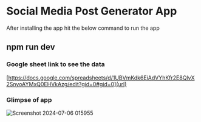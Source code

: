 # Social Media Post Generator App

After installing the app hit the below command to run the app

## npm run dev

### Google sheet link to see the data

[https://docs.google.com/spreadsheets/d/1UBVmKdk6EiAdVYhKfr2E8QlvX2SnyoAYMxQ0EHVkAzg/edit?gid=0#gid=0](url)

### Glimpse of app

![Screenshot 2024-07-06 015955](https://github.com/SVickyPawar/upskill/assets/97332040/674b95f4-fa1b-47ca-aa88-106c27871aee)
